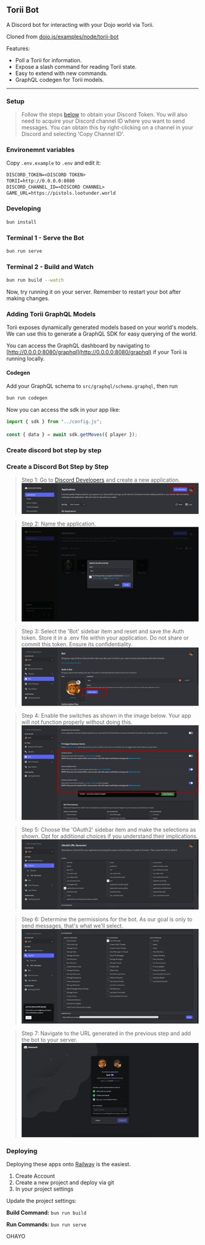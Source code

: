 ## Torii Bot

A Discord bot for interacting with your Dojo world via Torii.

Cloned from [dojo.js/examples/node/torii-bot](https://github.com/dojoengine/dojo.js/tree/main/examples/node/torii-bot)

Features:

-   Poll a Torii for information.
-   Expose a slash command for reading Torii state.
-   Easy to extend with new commands.
-   GraphQL codegen for Torii models.

---

### Setup

> Follow the steps [below](#create-discord-bot-step-by-step) to obtain your Discord Token. You will also need to acquire your Discord channel ID where you want to send messages. You can obtain this by right-clicking on a channel in your Discord and selecting 'Copy Channel ID'.

### Environemnt variables

Copy `.env.example` to `.env` and edit it:

```
DISCORD_TOKEN=<DISCORD TOKEN>
TORII=http://0.0.0.0:8080
DISCORD_CHANNEL_ID=<DISCORD CHANNEL>
GAME_URL=https://pistols.lootunder.world
```

### Developing

```bash
bun install
```

### Terminal 1 - Serve the Bot

```bash
bun run serve
```

### Terminal 2 - Build and Watch

```bash
bun run build --watch
```

Now, try running it on your server. Remember to restart your bot after making changes.

### Adding Torii GraphQL Models

Torii exposes dynamically generated models based on your world's models. We can use this to generate a GraphQL SDK for easy querying of the world.

You can access the GraphQL dashboard by navigating to [http://0.0.0.0:8080/graphql](http://0.0.0.0:8080/graphql) if your Torii is running locally.

#### Codegen

Add your GraphQL schema to `src/graphql/schema.graphql`, then run

```bash
bun run codegen
```

Now you can access the sdk in your app like:

```js
import { sdk } from "../config.js";

const { data } = await sdk.getMoves({ player });
```

### Create discord bot step by step

### Create a Discord Bot Step by Step

> Step 1: Go to [Discord Developers](https://discord.com/developers/applications) and create a new application.
> ![Step 1](./images/Step%201.png)

> Step 2: Name the application.
> ![Step 2](./images/Step%202.png)

> Step 3: Select the 'Bot' sidebar item and reset and save the Auth token. Store it in a .env file within your application. Do not share or commit this token. Ensure its confidentiality.
> ![Step 3](./images/Step%203.png)

> Step 4: Enable the switches as shown in the image below. Your app will not function properly without doing this.
> ![Step 4](./images/Step%204.png)

> Step 5: Choose the 'OAuth2' sidebar item and make the selections as shown. Opt for additional choices if you understand their implications.
> ![Step 5](./images/Step%205.png)

> Step 6: Determine the permissions for the bot. As our goal is only to send messages, that's what we'll select.
> ![Step 6](./images/Step%206.png)

> Step 7: Navigate to the URL generated in the previous step and add the bot to your server.
> ![Step 7](./images/Step%207.png)

### Deploying

Deploying these apps onto [Railway](https://railway.app/) is the easiest.

1. Create Account
2. Create a new project and deploy via git
3. In your project settings

Update the project settings:

**Build Command:**
`bun run build`

**Run Commands:**
`bun run serve`

OHAYO
